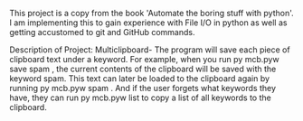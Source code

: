 This project is a copy from the book 'Automate the boring stuff with python'.
I am implementing this to gain experience with File I/O in python as well as getting accustomed to git and GitHub commands.

Description of Project: Multiclipboard- 
The program will save each piece of clipboard text under a keyword. For example, when
you run  py mcb.pyw save spam , the current contents of the clipboard will be saved with
the keyword spam. This text can later be loaded to the clipboard again by running  py
mcb.pyw spam . And if the user forgets what keywords they have, they can run  py mcb.pyw
list  to copy a list of all keywords to the clipboard.

